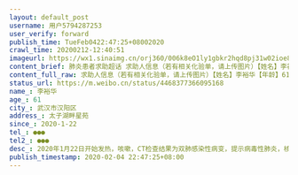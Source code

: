 ```yaml
---
layout: default_post
username: 用户5794287253
user_verify: forward
publish_time: TueFeb0422:47:25+08002020
crawl_time: 20200212-12:40:51
imageurl: https://wx1.sinaimg.cn/orj360/006k8eO1ly1gbkr2hqd8pj31w02ioe81.jpg,https://wx4.sinaimg.cn/orj360/006k8eO1ly1gbkr2ih9thj31w02ioqv5.jpg,https://wx2.sinaimg.cn/orj360/006k8eO1ly1gbkr2j523bj31w02iox6p.jpg,https://wx1.sinaimg.cn/orj360/006k8eO1ly1gbkr2gzsn2j31w02io4qq.jpg,https://wx4.sinaimg.cn/orj360/006k8eO1ly1gbkr2jzzxbj31w02io7wi.jpg
content_brief: 肺炎患者求助超话 求助人信息（若有相关化验单，请上传图片）【姓名】李裕华【年龄】61【所在城市】武汉市汉阳区【所在小区、社区】太子湖畔星苑【患病时间】2020-1-22【联系方式】●●●【其他紧急联系人】●●●【病情描述】 2020年1月22日开始发热，咳嗽，CT检查结果为双肺感 ...全文
content_full_raw: 求助人信息（若有相关化验单，请上传图片）【姓名】李裕华【年龄】61【所在城市】武汉市汉阳区【所在小区、社区】太子湖畔星苑【患病时间】2020-1-22【联系方式】●●●【其他紧急联系人】●●●【病情描述】2020年1月22日开始发热，咳嗽，CT检查结果为双肺感染性病变，提示病毒性肺炎，核酸检测为阳性。从发病到现在，天天打针抗病毒治疗。但治疗期间病情日渐恶化，发烧反反复复，从1月29号到现在，开始出现呼吸困难，尤其最近几天出现呼吸重度困难，血氧饱和度在70左右，时刻都要靠氧气维持，至今无法入院，急需医院收治！
status_url: https://m.weibo.cn/status/4468377366095168
name_: 李裕华
age_: 61
city_: 武汉市汉阳区
address_: 太子湖畔星苑
since_: 2020-1-22
tel_: ●●●
tel2_: ●●●
desc_: 2020年1月22日开始发热，咳嗽，CT检查结果为双肺感染性病变，提示病毒性肺炎，核酸检测为阳性。从发病到现在，天天打针抗病毒治疗。但治疗期间病情日渐恶化，发烧反反复复，从1月29号到现在，开始出现呼吸困难，尤其最近几天出现呼吸重度困难，血氧饱和度在70左右，时刻都要靠氧气维持，至今无法入院，急需医院收治！
publish_timestamp: 2020-02-04 22:47:25+08:00
---
```

